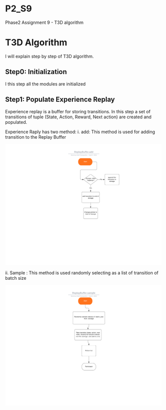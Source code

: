# P2_S9
Phase2 Assignment 9 - T3D algorithm

# T3D Algorithm

I will explain step by step of T3D algorithm. 

## Step0: Initialization

I this step all the modules are initialized

## Step1: Populate Experience Replay

Experience replay is a buffer for storing transitions. In this step a set of transitions of tuple (State, Action, Reward, Next action) are created and populated. 

Experience Raply has two method:
i. add: This method is used for adding transition to the Replay Buffer 

![ReplayBuffer Add](/ReplayBuffer.add.png)

ii. Sample : This method is used randomly selecting as a list of transition of batch size

![ReplayBuffer sample](/ReplayBuffer.sample.png)

